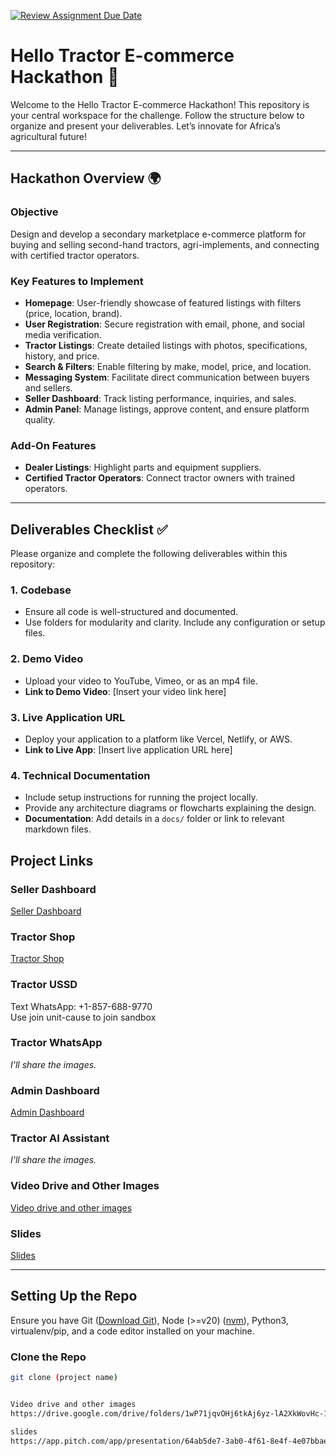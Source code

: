 [![Review Assignment Due Date](https://classroom.github.com/assets/deadline-readme-button-22041afd0340ce965d47ae6ef1cefeee28c7c493a6346c4f15d667ab976d596c.svg)](https://classroom.github.com/a/xoeTal9p)
# **Hello Tractor E-commerce Hackathon 🚜**

Welcome to the Hello Tractor E-commerce Hackathon! This repository is your central workspace for the challenge. Follow the structure below to organize and present your deliverables. Let’s innovate for Africa’s agricultural future!

---

## **Hackathon Overview 🌍**

### **Objective**
Design and develop a secondary marketplace e-commerce platform for buying and selling second-hand tractors, agri-implements, and connecting with certified tractor operators.

### **Key Features to Implement**
- **Homepage**: User-friendly showcase of featured listings with filters (price, location, brand).
- **User Registration**: Secure registration with email, phone, and social media verification.
- **Tractor Listings**: Create detailed listings with photos, specifications, history, and price.
- **Search & Filters**: Enable filtering by make, model, price, and location.
- **Messaging System**: Facilitate direct communication between buyers and sellers.
- **Seller Dashboard**: Track listing performance, inquiries, and sales.
- **Admin Panel**: Manage listings, approve content, and ensure platform quality.

### **Add-On Features**
- **Dealer Listings**: Highlight parts and equipment suppliers.
- **Certified Tractor Operators**: Connect tractor owners with trained operators.

---

## **Deliverables Checklist ✅**

Please organize and complete the following deliverables within this repository:

### 1. **Codebase**
- Ensure all code is well-structured and documented.
- Use folders for modularity and clarity. Include any configuration or setup files.

### 2. **Demo Video**
- Upload your video to YouTube, Vimeo, or as an mp4 file.
- **Link to Demo Video**: [Insert your video link here]

### 3. **Live Application URL**
- Deploy your application to a platform like Vercel, Netlify, or AWS.
- **Link to Live App**: [Insert live application URL here]

### 4. **Technical Documentation**
- Include setup instructions for running the project locally.
- Provide any architecture diagrams or flowcharts explaining the design.
- **Documentation**: Add details in a `docs/` folder or link to relevant markdown files.

## Project Links

### Seller Dashboard
[Seller Dashboard](https://tractorseller.vercel.app/)

### Tractor Shop
[Tractor Shop](https://tractorshop1.vercel.app/)

### Tractor USSD
Text WhatsApp: +1-857-688-9770  
Use join unit-cause to join sandbox

### Tractor WhatsApp
*I'll share the images.*

### Admin Dashboard
[Admin Dashboard](https://tractoradmin.vercel.app/)

### Tractor AI Assistant
*I'll share the images.*

### Video Drive and Other Images
[Video drive and other images](https://drive.google.com/drive/folders/1wP71jqvOHj6tkAj6yz-lA2XkWovHc-1d?usp=sharing)

### Slides
[Slides](https://app.pitch.com/app/presentation/64ab5de7-3ab0-4f61-8e4f-4e07bbae1883/d3b3138e-77a9-4974-980d-d7c6fd3cfc2b)

---

## Setting Up the Repo

Ensure you have Git ([Download Git](https://git-scm.com/)), Node (>=v20) ([nvm](https://github.com/nvm-sh/nvm)), Python3, virtualenv/pip, and a code editor installed on your machine.

### Clone the Repo
```bash
git clone (project name)


Video drive and other images 
https://drive.google.com/drive/folders/1wP71jqvOHj6tkAj6yz-lA2XkWovHc-1d?usp=sharing

slides
https://app.pitch.com/app/presentation/64ab5de7-3ab0-4f61-8e4f-4e07bbae1883/d3b3138e-77a9-4974-980d-d7c6fd3cfc2b